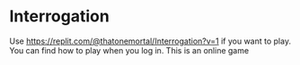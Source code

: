 # Interrogation

Use https://replit.com/@thatonemortal/Interrogation?v=1 if you want to play.
You can find how to play when you log in.
This is an online game
